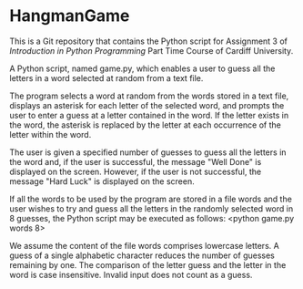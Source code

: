 # HangmanGame
This is a Git repository that contains the Python script for 
Assignment 3 of _Introduction in Python Programming_ Part Time Course of Cardiff University.

A Python script, named game.py, which enables a user to guess all the letters in a word selected at random from a text file.

The program selects a word at random from the words stored in a text file, displays an asterisk for each letter of the selected word, and prompts the user to enter
a guess at a letter contained in the word. If the letter exists in the word, the asterisk is replaced by the letter at each occurrence of the letter within the
word.

The user is given a specified number of guesses to guess all the letters in the word and, if the user is successful, the message "Well Done" is
displayed on the screen. However, if the user is not successful, the message "Hard Luck" is displayed on the screen.

If all the words to be used by the program are stored in a file words and the user wishes to try and guess all the letters in the randomly selected word
in 8 guesses, the Python script may be executed as follows: <python game.py words 8>

We assume the content of the file words comprises lowercase letters.
A guess of a single alphabetic character reduces the number of guesses remaining by one. 
The comparison of the letter guess and the letter in the word is case insensitive.
Invalid input does not count as a guess.

